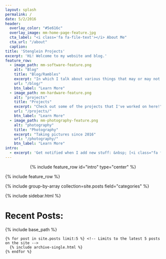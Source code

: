 ```yaml
---
layout: splash
permalink: /
date: 5/2/2016
header:
  overlay_color: "#5e616c"
  overlay_image: mm-home-page-feature.jpg
  cta_label: "<i class='fa fa-file-text'></i> About Me"
  cta_url: "/about"
  caption:
title: 'Stenglein Projects'
excerpt: 'Hi! Welcome to my website and blog.'
feature_row:
  - image_path: mm-software-feature.png
    alt: "Blog"
    title: "Blog/Rambles"
    excerpt: "In which I talk about various things that may or may not have to do with my projects."
    url: "/blog/"
    btn_label: "Learn More"
  - image_path: mm-hardware-feature.png
    alt: "projects"
    title: "Projects"
    excerpt: "Check out some of the projects that I've worked on here!"
    url: "/projects/"
    btn_label: "Learn More"
  - image_path: mm-photography-feature.png
    alt: "photography"
    title: "Photography"
    excerpt: "Taking pictures since 2016"
    url: "/photography/"
    btn_label: "Learn More"
intro:
  - excerpt: 'Get notified when I add new stuff: &nbsp; [<i class="fa fa-twitter"></i> @_ocelotsloth](https://twitter.com/_ocelotsloth){: .btn .btn--twitter}'
---
```


<center>{% include feature_row id="intro" type="center" %}</center>

{% include feature_row %}

{% include group-by-array collection=site.posts field="categories" %}

{% include sidebar.html %}

<div class="archive">
  <h1>Recent Posts:</h1>
    {% include base_path %}

    {% for post in site.posts limit:5 %} <!-- Limits to the latest 5 posts on the site -->
      {% include archive-single.html %}
    {% endfor %}
</div>

